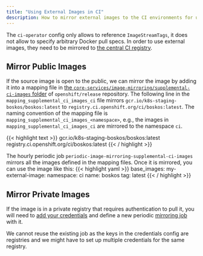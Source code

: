 ```yaml
---
title: "Using External Images in CI"
description: How to mirror external images to the CI environments for use in jobs.
---
```


The `ci-operator` config only allows to reference `ImageStreamTags`, it does not allow to specify arbitrary Docker pull specs. In order
to use external images, they need to be mirrored to [the central CI registry](/docs/how-tos/use-registries-in-build-farm/#summary-of-available-registries).

## Mirror Public Images

If the source image is open to the public, we can mirror the image by adding it into a mapping file in
[the `core-services/image-mirroring/supplemental-ci-images` folder](https://github.com/openshift/release/tree/master/core-services/image-mirroring/supplemental-ci-images/) of `openshift/release` repository. The following line in the `mapping_supplemental_ci_images_ci` file mirrors 
`gcr.io/k8s-staging-boskos/boskos:latest` to `registry.ci.openshift.org/ci/boskos:latest`. The naming convention of the mapping file is `mapping_supplemental_ci_images_<namespace>`, e.g., the images in `mapping_supplemental_ci_images_ci` are mirrored to the namespace `ci`.

{{< highlight text >}}
gcr.io/k8s-staging-boskos/boskos:latest registry.ci.openshift.org/ci/boskos:latest
{{< / highlight >}}

The hourly periodic job `periodic-image-mirroring-supplemental-ci-images` mirrors all the images defined in the mapping files.
Once it is mirrored, you can use the image like this:
{{< highlight yaml >}}
base_images:
  my-external-image:
    namespace: ci
    name:  boskos
    tag: latest
{{< / highlight >}}

## Mirror Private Images

If the image is in a private registry that requires authentication to pull it, you will need to [add your credentials](/docs/how-tos/adding-a-new-secret-to-ci/) and define a new periodic [mirroring job](/docs/how-tos/mirroring-to-quay/) with it.

We cannot reuse the existing job as the keys in the credentials config are registries and we might have to set up multiple credentials for the same registry.

